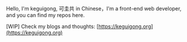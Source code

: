 Hello, I'm keguigong, 可圭共 in Chinese，I'm a front-end web developer, and you can find my repos here.

[WIP] Check my blogs and thoughts: [https://keguigong.org](https://keguigong.org)
